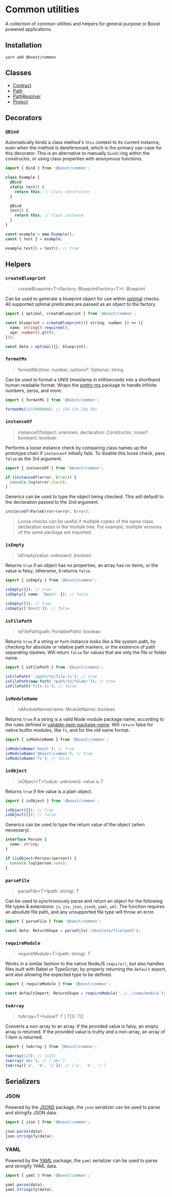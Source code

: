 # Common utilities

A collection of common utilities and helpers for general purpose or Boost powered applications.

## Installation

```
yarn add @boost/common
```

## Classes

- [Contract](./common/contract.md)
- [Path](./common/path.md)
- [PathResolver](./common/path-resolver.md)
- [Project](./common/project.md)

## Decorators

### `@Bind`

Automatically binds a class method's `this` context to its current instance, even when the method is
dereferenced, which is the primary use-case for this decorator. This is an alternative to manually
`bind()`ing within the constructor, or using class properties with anonymous functions.

```ts
import { Bind } from '@boost/common';

class Example {
  @Bind
  static test() {
    return this; // Class constructor
  }

  @Bind
  test() {
    return this; // Class instance
  }
}

const example = new Example();
const { test } = example;

example.test() = test(); // true
```

## Helpers

### `createBlueprint`

> createBlueprint\<T>(factory: BlueprintFactory\<T>): Blueprint<T>

Can be used to generate a blueprint object for use within
[optimal](https://github.com/milesj/optimal) checks. All supported optimal predicates are passed as
an object to the factory.

```ts
import { optimal, createBlueprint } from '@boost/common';

const blueprint = createBlueprint(({ string, number }) => ({
  name: string().required(),
  age: number().gt(0),
}));

const data = optimal({}, blueprint);
```

### `formatMs`

> formatMs(time: number, options?: Options): string

Can be used to format a UNIX timestamp in milliseconds into a shorthand human readable format. Wraps
the [pretty-ms](https://www.npmjs.com/package/pretty-ms) package to handle infinite numbers, zeros,
and more.

```ts
import { formatMs } from '@boost/common';

formatMs(1337000000); // 15d 11h 23m 20s
```

### `instanceOf`

> instanceOf(object: unknown, declaration: Constructor, loose?: boolean): boolean

Performs a loose instance check by comparing class names up the prototype chain if `instanceof`
initially fails. To disable this loose check, pass `false` as the 3rd argument.

```ts
import { instanceOf } from '@boost/common';

if (instanceOf(error, Error)) {
  console.log(error.stack);
}
```

Generics can be used to type the object being checked. This will default to the declaration passed
to the 2nd argument.

```ts
instanceOf<ParseError>(error, Error);
```

> Loose checks can be useful if multiple copies of the same class declaration exists in the module
> tree. For example, multiple versions of the same package are imported.

### `isEmpty`

> isEmpty(value: unknown): boolean

Returns `true` if an object has no properties, an array has no items, or the value is falsy,
otherwise, it returns `false`.

```ts
import { isEmpty } from '@boost/common';

isEmpty({}); // true
isEmpty({ name: 'Boost' }); // false

isEmpty([]); // true
isEmpty(['Boost']); // false
```

### `isFilePath`

> isFilePath(path: PortablePath): boolean

Returns `true` if a string or `Path` instance looks like a file system path, by checking for
absolute or relative path markers, or the existence of path separating slashes. Will return `false`
for values that are only the file or folder name.

```ts
import { isFilePath } from '@boost/common';

isFilePath('./path/to/file.ts'); // true
isFilePath(new Path('/path/to/folder')); // true
isFilePath('file.ts'); // false
```

### `isModuleName`

> isModuleName(name: ModuleName): boolean

Returns `true` if a string is a valid Node module package name, according to the rules defined in
[validate-npm-package-name](https://github.com/npm/validate-npm-package-name). Will `return` false
for native builtin modules, like `fs`, and for the old name format.

```ts
import { isModuleName } from '@boost/common';

isModuleName('boost'); // true
isModuleName('@boost/common'); // true
isModuleName('fs'); // false
```

### `isObject`

> isObject\<T>(value: unknown): value is T

Returns `true` if the value is a plain object.

```ts
import { isObject } from '@boost/common';

isObject({}); // true
isObject([]); // false
```

Generics can be used to type the return value of the object (when necessary).

```ts
interface Person {
  name: string;
}

if (isObject<Person>(person)) {
  console.log(person.name);
}
```

### `parseFile`

> parseFile\<T>(path: string): T

Can be used to *sync*hronously parse and return an object for the following file types & extensions:
`js`, `jsx`, `json`, `json5`, `yaml`, `yml`. The function requires an absolute file path, and any
unsupported file type will throw an error.

```ts
import { parseFile } from '@boost/common';

const data: ReturnShape = parseFile('/absolute/file/path');
```

### `requireModule`

> requireModule\<T>(path: string): T

Works in a similar fashion to the native NodeJS `require()`, but also handles files built with Babel
or TypeScript, by properly returning the `default` export, and also allowing the expected type to be
defined.

```ts
import { requireModule } from '@boost/common';

const defaultImport: ReturnShape = requireModule('../../some/module');
```

### `toArray`

> toArray\<T>(value?: T | T[]): T[]

Converts a non-array to an array. If the provided value is falsy, an empty array is returned. If the
provided value is truthy and a non-array, an array of 1 item is returned.

```ts
import { toArray } from '@boost/common';

toArray(123); // [123]
toArray('abc'); // ['abc']
toArray(['a', 'b', 'c']); // ['a', 'b', 'c']
```

## Serializers

### JSON

Powered by the [JSON5](https://www.npmjs.com/package/json5) package, the `json` serializer can be
used to parse and stringify JSON data.

```ts
import { json } from '@boost/common';

json.parse(data);
json.stringify(data);
```

### YAML

Powered by the [YAML](https://www.npmjs.com/package/yaml) package, the `yaml` serializer can be used
to parse and stringify YAML data.

```ts
import { yaml } from '@boost/common';

yaml.parse(data);
yaml.stringify(data);
```
